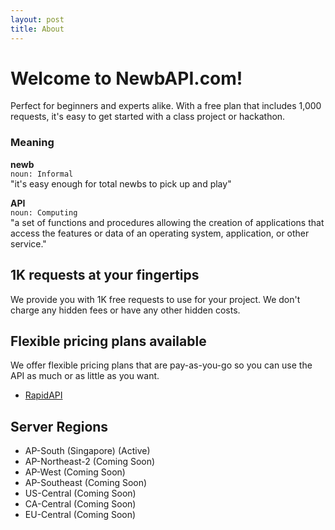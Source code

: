 ```yaml
---
layout: post
title: About
---
```


# Welcome to NewbAPI.com!

Perfect for beginners and experts alike. With a free plan that includes 1,000 requests, it's easy to get started with a class project or hackathon.

### Meaning
**newb** <br> 
`noun: Informal` <br> 
"it's easy enough for total newbs to pick up and play"

**API** <br>
`noun: Computing` <br>
"a set of functions and procedures allowing the creation of applications that access the features or data of an operating system, application, or other service."

## 1K requests at your fingertips

We provide you with 1K free requests to use for your project. We don't charge any hidden fees or have any other hidden costs.

## Flexible pricing plans available

We offer flexible pricing plans that are pay-as-you-go so you can use the API as much or as little as you want. 
- [RapidAPI](https://english.api.rakuten.net/user/newbAPIOfficial)

## Server Regions

- AP-South (Singapore) (Active)
- AP-Northeast-2 (Coming Soon)
- AP-West (Coming Soon)
- AP-Southeast (Coming Soon)
- US-Central (Coming Soon)
- CA-Central (Coming Soon)
- EU-Central (Coming Soon)
